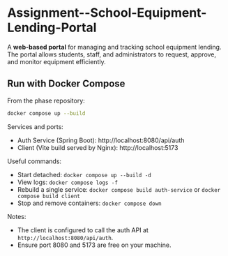 # Assignment--School-Equipment-Lending-Portal

A **web-based portal** for managing and tracking school equipment lending. The portal allows students, staff, and administrators to request, approve, and monitor equipment efficiently.

## Run with Docker Compose

From the phase repository:

```bash
docker compose up --build
```

Services and ports:

- Auth Service (Spring Boot): http://localhost:8080/api/auth
- Client (Vite build served by Nginx): http://localhost:5173

Useful commands:

- Start detached: `docker compose up --build -d`
- View logs: `docker compose logs -f`
- Rebuild a single service: `docker compose build auth-service` or `docker compose build client`
- Stop and remove containers: `docker compose down`

Notes:

- The client is configured to call the auth API at `http://localhost:8080/api/auth`.
- Ensure port 8080 and 5173 are free on your machine.
